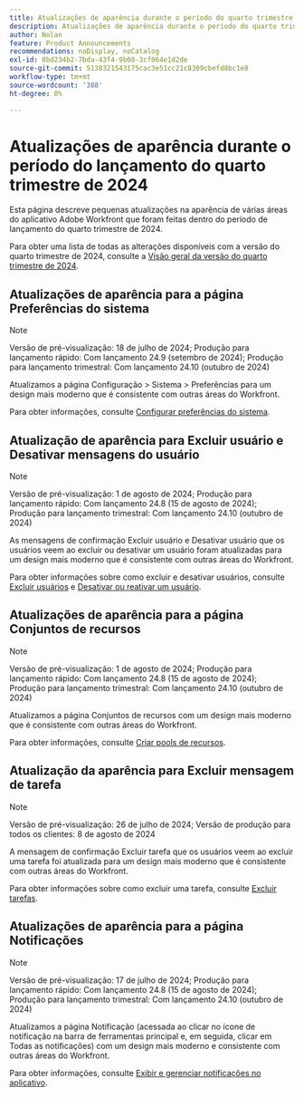```yaml
---
title: Atualizações de aparência durante o período do quarto trimestre de 2024
description: Atualizações de aparência durante o período do quarto trimestre de 2024
author: Nolan
feature: Product Announcements
recommendations: noDisplay, noCatalog
exl-id: 8bd234b2-7bda-43f4-9b08-3cf064e1d2de
source-git-commit: 5138321543175cac3e51cc21c8309cbefd8bc1e8
workflow-type: tm+mt
source-wordcount: '388'
ht-degree: 0%

---
```


# Atualizações de aparência durante o período do lançamento do quarto trimestre de 2024

Esta página descreve pequenas atualizações na aparência de várias áreas do aplicativo Adobe Workfront que foram feitas dentro do período de lançamento do quarto trimestre de 2024.

Para obter uma lista de todas as alterações disponíveis com a versão do quarto trimestre de 2024, consulte a [Visão geral da versão do quarto trimestre de 2024](/help/quicksilver/product-announcements/product-releases/24-q4-release-activity/24-q4-release-overview.md).

## Atualizações de aparência para a página Preferências do sistema

>[!NOTE]
>
>Versão de pré-visualização: 18 de julho de 2024; Produção para lançamento rápido: Com lançamento 24.9 (setembro de 2024); Produção para lançamento trimestral: Com lançamento 24.10 (outubro de 2024)

Atualizamos a página Configuração > Sistema > Preferências para um design mais moderno que é consistente com outras áreas do Workfront.

Para obter informações, consulte [Configurar preferências do sistema](/help/quicksilver/administration-and-setup/manage-workfront/security/configure-security-preferences.md).

## Atualização de aparência para Excluir usuário e Desativar mensagens do usuário

>[!NOTE]
>
>Versão de pré-visualização: 1 de agosto de 2024; Produção para lançamento rápido: Com lançamento 24.8 (15 de agosto de 2024); Produção para lançamento trimestral: Com lançamento 24.10 (outubro de 2024)

As mensagens de confirmação Excluir usuário e Desativar usuário que os usuários veem ao excluir ou desativar um usuário foram atualizadas para um design mais moderno que é consistente com outras áreas do Workfront.

Para obter informações sobre como excluir e desativar usuários, consulte [Excluir usuários](/help/quicksilver/administration-and-setup/add-users/create-and-manage-users/delete-a-user.md) e [Desativar ou reativar um usuário](/help/quicksilver/administration-and-setup/add-users/create-and-manage-users/deactivate-a-user.md).

## Atualizações de aparência para a página Conjuntos de recursos

>[!NOTE]
>
>Versão de pré-visualização: 1 de agosto de 2024; Produção para lançamento rápido: Com lançamento 24.8 (15 de agosto de 2024); Produção para lançamento trimestral: Com lançamento 24.10 (outubro de 2024)

Atualizamos a página Conjuntos de recursos com um design mais moderno que é consistente com outras áreas do Workfront.

Para obter informações, consulte [Criar pools de recursos](/help/quicksilver/resource-mgmt/resource-planning/resource-pools/create-resource-pools.md).

## Atualização da aparência para Excluir mensagem de tarefa

>[!NOTE]
>
>Versão de pré-visualização: 26 de julho de 2024; Versão de produção para todos os clientes: 8 de agosto de 2024

A mensagem de confirmação Excluir tarefa que os usuários veem ao excluir uma tarefa foi atualizada para um design mais moderno que é consistente com outras áreas do Workfront.

Para obter informações sobre como excluir uma tarefa, consulte [Excluir tarefas](/help/quicksilver/manage-work/tasks/manage-tasks/delete-tasks.md).

## Atualizações de aparência para a página Notificações

>[!NOTE]
>
>Versão de pré-visualização: 17 de julho de 2024; Produção para lançamento rápido: Com lançamento 24.8 (15 de agosto de 2024); Produção para lançamento trimestral: Com lançamento 24.10 (outubro de 2024)

Atualizamos a página Notificação (acessada ao clicar no ícone de notificação na barra de ferramentas principal e, em seguida, clicar em Todas as notificações) com um design mais moderno e consistente com outras áreas do Workfront.

Para obter informações, consulte [Exibir e gerenciar notificações no aplicativo](/help/quicksilver/workfront-basics/using-notifications/view-and-manage-in-app-notifications.md).
